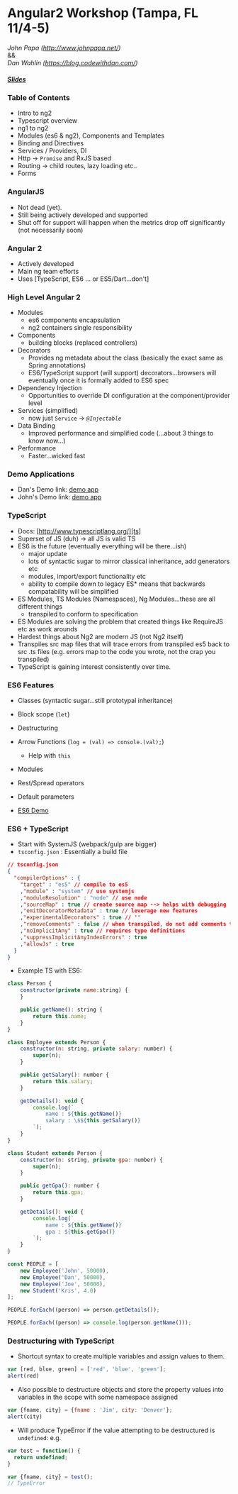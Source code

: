 # Angular2 Workshop (Tampa, FL 11/4-5)
*John Papa (http://www.johnpapa.net/)*  
&&  
*Dan Wahlin (https://blog.codewithdan.com/)*  
  
##### [Slides][slides]

  
### Table of Contents
* Intro to ng2
* Typescript overview
* ng1 to ng2
* Modules (es6 & ng2), Components and Templates
* Binding and Directives
* Services / Providers, DI
* Http -> `Promise` and RxJS based
* Routing -> child routes, lazy loading etc..
* Forms
  
### AngularJS
* Not dead (yet).
* Still being actively developed and supported
* Shut off for support will happen when the metrics drop off significantly (not necessarily soon)

### Angular 2
* Actively developed
* Main ng team efforts
* Uses [TypeScript, ES6 ... or ES5/Dart...don't]

### High Level Angular 2
* Modules
  * es6 components encapsulation
  * ng2 containers single responsibility
* Components
  * building blocks (replaced controllers)
* Decorators
  * Provides ng metadata about the class (basically the exact same as Spring annotations)
  * ES6/TypeScript support (will support) decorators...browsers will eventually once it is formally added to ES6 spec
* Dependency Injection
  * Opportunities to override DI configuration at the component/provider level
* Services (simplified)
  * now just `Service` -> *`@Injectable`*
* Data Binding
  * Improved performance and simplified code (...about 3 things to know now...)
* Performance
  * Faster...wicked fast

### Demo Applications
* Dan's Demo link: [demo app][demoapp]
* John's Demo link: [demo app][johndemo]

### TypeScript
* Docs: [http://www.typescriptlang.org/][ts]
* Superset of JS (duh) -> all JS is valid TS
* ES6 is the future (eventually everything will be there...ish)
  * major update
  * lots of syntactic sugar to mirror classical inheritance, add generators etc
  * modules, import/export functionality etc
  * ability to compile down to legacy ES* means that backwards compatability will be simplified
* ES Modules, TS Modules (Namespaces), Ng Modules...these are all different things
  * transpiled to conform to specification
* ES Modules are solving the problem that created things like RequireJS etc as work arounds
* Hardest things about Ng2 are modern JS (not Ng2 itself)
* Transpiles src map files that will trace errors from transpiled es5 back to src .ts files (e.g. errors map to the code you wrote, not the crap you transpiled)
* TypeScript is gaining interest consistently over time.

### ES6 Features
* Classes (syntactic sugar...still prototypal inheritance)
* Block scope (`let`)
* Destructuring
* Arrow Functions (`log = (val) => console.(val);`)
  * Help with `this`
* Modules
* Rest/Spread operators
* Default parameters
  
* [ES6 Demo][ES6demo]

### ES6 + TypeScript
* Start with SystemJS (webpack/gulp are bigger)
* `tsconfig.json` : Essentially a build file

```json
// tsconfig.json
{
  "compilerOptions" : {
    "target" : "es5" // compile to es5
    ,"module" : "system" // use systemjs
    ,"moduleResolution" : "node" // use node
    ,"sourceMap" : true // create source map --> helps with debugging
    ,"emitDecoratorMetadata" : true // leverage new features
    ,"experimentalDecorators" : true // ''
    ,"removeComments" : false // when transpiled, do not add comments to js
    ,"noImplicitAny" : true // requires type definitions
    ,"suppressImplicitAnyIndexErrors" : true
    ,"allowJs" : true
  }
}
```
  
* Example TS with ES6:
  
```js
class Person {
    constructor(private name:string) {
    }

    public getName(): string {
        return this.name;
    }
}

class Employee extends Person {
    constructor(n: string, private salary: number) {
        super(n);
    }

    public getSalary(): number {
        return this.salary;
    }

    getDetails(): void {
        console.log(`
            name : ${this.getName()}
            salary : \$${this.getSalary()}
        `);
    }
}

class Student extends Person {
    constructor(n: string, private gpa: number) {
        super(n);
    }

    public getGpa(): number {
        return this.gpa;
    }

    getDetails(): void {
        console.log(`
            name : ${this.getName()}
            gpa : ${this.getGpa()}
        `);
    }
}

const PEOPLE = [
    new Employee('John', 50000),
    new Employee('Dan', 50000),
    new Employee('Joe', 50000),
    new Student('Kris', 4.0)
];

PEOPLE.forEach((person) => person.getDetails());

PEOPLE.forEach((person) => console.log(person.getName()));
```
  
### Destructuring with TypeScript
* Shortcut syntax to create multiple variables and assign values to them.
  
```js
var [red, blue, green] = ['red', 'blue', 'green'];
alert(red)
```
  
* Also possible to destructure objects and store the property values into variables in the scope with some namespace assigned
  
```js
var {fname, city} = {fname : 'Jim', city: 'Denver'};
alert(city)
```
  
* Will produce TypeError if the value attempting to be destructured is `undefined`: e.g.
  
```js
var test = function() {
  return undefined;
}

var {fname, city} = test();
// TypeError
```


[ts]:http://www.typescriptlang.org/docs/tutorial.html
[ES6demo]:https://github.com/DanWahlin/ES6Samples
[slides]:https://docs.google.com/presentation/d/1jvMY7bmtIgUSCKquCxCD6vH1635sYVMKtAmC0f6cKb4/edit

[demoapp]:https://github.com/danwahlin/angular2-jumpstart
[johndemo]:https://github.com/johnpapa/event-view
